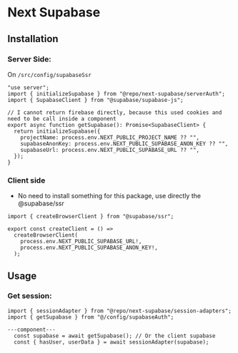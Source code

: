 # Next Supabase

## Installation

### Server Side:
On `/src/config/supabaseSsr`

```
"use server";
import { initializeSupabase } from "@repo/next-supabase/serverAuth";
import { SupabaseClient } from "@supabase/supabase-js";

// I cannot return firebase directly, because this used cookies and need to be call inside a component
export async function getSupabase(): Promise<SupabaseClient> {
  return initializeSupabase({
    projectName: process.env.NEXT_PUBLIC_PROJECT_NAME ?? "",
    supabaseAnonKey: process.env.NEXT_PUBLIC_SUPABASE_ANON_KEY ?? "",
    supabaseUrl: process.env.NEXT_PUBLIC_SUPABASE_URL ?? "",
  });
}

```

### Client side
- No need to install something for this package, use directly the @supabase/ssr

```
import { createBrowserClient } from "@supabase/ssr";

export const createClient = () =>
  createBrowserClient(
    process.env.NEXT_PUBLIC_SUPABASE_URL!,
    process.env.NEXT_PUBLIC_SUPABASE_ANON_KEY!,
  );

```

## Usage

### Get session: 
```
import { sessionAdapter } from "@repo/next-supabase/session-adapters";
import { getSupabase } from "@/config/supabaseAuth";

---component---
  const supabase = await getSupabase(); // Or the client supabase
  const { hasUser, userData } = await sessionAdapter(supabase);
```
